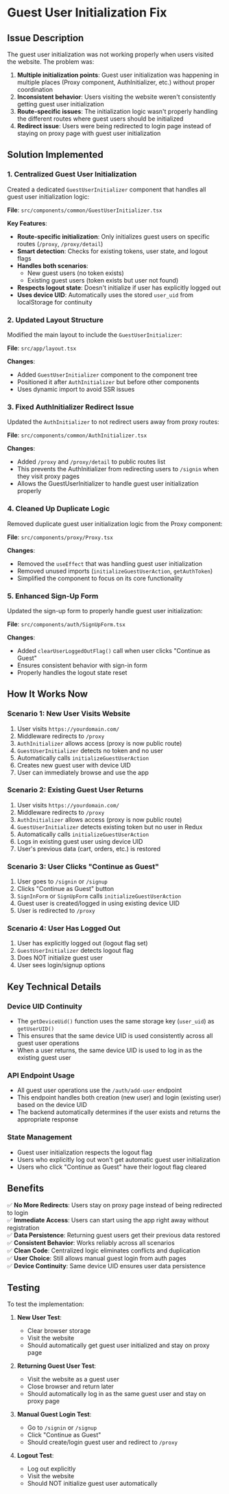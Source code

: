 # Guest User Initialization Fix

## Issue Description

The guest user initialization was not working properly when users visited the website. The problem was:

1. **Multiple initialization points**: Guest user initialization was happening in multiple places (Proxy component, AuthInitializer, etc.) without proper coordination
2. **Inconsistent behavior**: Users visiting the website weren't consistently getting guest user initialization
3. **Route-specific issues**: The initialization logic wasn't properly handling the different routes where guest users should be initialized
4. **Redirect issue**: Users were being redirected to login page instead of staying on proxy page with guest user initialization

## Solution Implemented

### 1. Centralized Guest User Initialization

Created a dedicated `GuestUserInitializer` component that handles all guest user initialization logic:

**File**: `src/components/common/GuestUserInitializer.tsx`

**Key Features**:
- **Route-specific initialization**: Only initializes guest users on specific routes (`/proxy`, `/proxy/detail`)
- **Smart detection**: Checks for existing tokens, user state, and logout flags
- **Handles both scenarios**: 
  - New guest users (no token exists)
  - Existing guest users (token exists but user not found)
- **Respects logout state**: Doesn't initialize if user has explicitly logged out
- **Uses device UID**: Automatically uses the stored `user_uid` from localStorage for continuity

### 2. Updated Layout Structure

Modified the main layout to include the `GuestUserInitializer`:

**File**: `src/app/layout.tsx`

**Changes**:
- Added `GuestUserInitializer` component to the component tree
- Positioned it after `AuthInitializer` but before other components
- Uses dynamic import to avoid SSR issues

### 3. Fixed AuthInitializer Redirect Issue

Updated the `AuthInitializer` to not redirect users away from proxy routes:

**File**: `src/components/common/AuthInitializer.tsx`

**Changes**:
- Added `/proxy` and `/proxy/detail` to public routes list
- This prevents the AuthInitializer from redirecting users to `/signin` when they visit proxy pages
- Allows the GuestUserInitializer to handle guest user initialization properly

### 4. Cleaned Up Duplicate Logic

Removed duplicate guest user initialization logic from the Proxy component:

**File**: `src/components/proxy/Proxy.tsx`

**Changes**:
- Removed the `useEffect` that was handling guest user initialization
- Removed unused imports (`initializeGuestUserAction`, `getAuthToken`)
- Simplified the component to focus on its core functionality

### 5. Enhanced Sign-Up Form

Updated the sign-up form to properly handle guest user initialization:

**File**: `src/components/auth/SignUpForm.tsx`

**Changes**:
- Added `clearUserLoggedOutFlag()` call when user clicks "Continue as Guest"
- Ensures consistent behavior with sign-in form
- Properly handles the logout state reset

## How It Works Now

### Scenario 1: New User Visits Website
1. User visits `https://yourdomain.com/`
2. Middleware redirects to `/proxy`
3. `AuthInitializer` allows access (proxy is now public route)
4. `GuestUserInitializer` detects no token and no user
5. Automatically calls `initializeGuestUserAction`
6. Creates new guest user with device UID
7. User can immediately browse and use the app

### Scenario 2: Existing Guest User Returns
1. User visits `https://yourdomain.com/`
2. Middleware redirects to `/proxy`
3. `AuthInitializer` allows access (proxy is now public route)
4. `GuestUserInitializer` detects existing token but no user in Redux
5. Automatically calls `initializeGuestUserAction`
6. Logs in existing guest user using device UID
7. User's previous data (cart, orders, etc.) is restored

### Scenario 3: User Clicks "Continue as Guest"
1. User goes to `/signin` or `/signup`
2. Clicks "Continue as Guest" button
3. `SignInForm` or `SignUpForm` calls `initializeGuestUserAction`
4. Guest user is created/logged in using existing device UID
5. User is redirected to `/proxy`

### Scenario 4: User Has Logged Out
1. User has explicitly logged out (logout flag set)
2. `GuestUserInitializer` detects logout flag
3. Does NOT initialize guest user
4. User sees login/signup options

## Key Technical Details

### Device UID Continuity
- The `getDeviceUid()` function uses the same storage key (`user_uid`) as `getUserUID()`
- This ensures that the same device UID is used consistently across all guest user operations
- When a user returns, the same device UID is used to log in as the existing guest user

### API Endpoint Usage
- All guest user operations use the `/auth/add-user` endpoint
- This endpoint handles both creation (new user) and login (existing user) based on the device UID
- The backend automatically determines if the user exists and returns the appropriate response

### State Management
- Guest user initialization respects the logout flag
- Users who explicitly log out won't get automatic guest user initialization
- Users who click "Continue as Guest" have their logout flag cleared

## Benefits

✅ **No More Redirects**: Users stay on proxy page instead of being redirected to login  
✅ **Immediate Access**: Users can start using the app right away without registration  
✅ **Data Persistence**: Returning guest users get their previous data restored  
✅ **Consistent Behavior**: Works reliably across all scenarios  
✅ **Clean Code**: Centralized logic eliminates conflicts and duplication  
✅ **User Choice**: Still allows manual guest login from auth pages  
✅ **Device Continuity**: Same device UID ensures user data persistence  

## Testing

To test the implementation:

1. **New User Test**:
   - Clear browser storage
   - Visit the website
   - Should automatically get guest user initialized and stay on proxy page

2. **Returning Guest User Test**:
   - Visit the website as a guest user
   - Close browser and return later
   - Should automatically log in as the same guest user and stay on proxy page

3. **Manual Guest Login Test**:
   - Go to `/signin` or `/signup`
   - Click "Continue as Guest"
   - Should create/login guest user and redirect to `/proxy`

4. **Logout Test**:
   - Log out explicitly
   - Visit the website
   - Should NOT initialize guest user automatically 